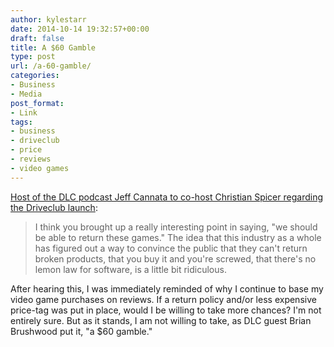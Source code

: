 ```yaml
---
author: kylestarr
date: 2014-10-14 19:32:57+00:00
draft: false
title: A $60 Gamble
type: post
url: /a-60-gamble/
categories:
- Business
- Media
post_format:
- Link
tags:
- business
- driveclub
- price
- reviews
- video games
---
```


[Host of the DLC podcast Jeff Cannata to co-host Christian Spicer regarding the Driveclub launch](https://itunes.apple.com/us/podcast/44-rub-supermans-shoulders/id794234509?i=320036889&mt=2):


<blockquote>I think you brought up a really interesting point in saying, "we should be able to return these games." The idea that this industry as a whole has figured out a way to convince the public that they can't return broken products, that you buy it and you're screwed, that there's no lemon law for software, is a little bit ridiculous.</blockquote>


After hearing this, I was immediately reminded of why I continue to base my video game purchases on reviews. If a return policy and/or less expensive price-tag was put in place, would I be willing to take more chances? I'm not entirely sure. But as it stands, I am not willing to take, as DLC guest Brian Brushwood put it, "a $60 gamble."
